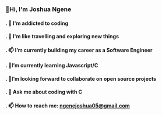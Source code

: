 ### 👋Hi, I'm Joshua Ngene

#### . 👀 I'm addicted to coding
#### . 👀 I'm like travelling and exploring new things
#### . 📫 I’m currently building my career as a Software Engineer
#### . 🌱I’m currently learning Javascript/C
#### . 🌱I’m looking forward to collaborate on open source projects
#### . 💬 Ask me about coding with C
#### . 📫 How to reach me: ngenejoshua05@gmail.com

